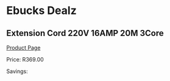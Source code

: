 
# Ebucks Dealz
## Extension Cord 220V 16AMP 20M 3Core
[Product Page](https://www.ebucks.com/web/shop/productSelected.do?prodId=1199953237&catId=370101825)

Price: R369.00

Savings: 


	